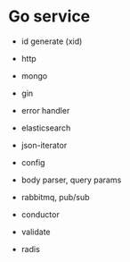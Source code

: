 # Go service

- id generate (xid)
- http
- mongo
- gin



- error handler
- elasticsearch
- json-iterator
- config
- body parser, query params
- rabbitmq, pub/sub
- conductor
- validate
- radis